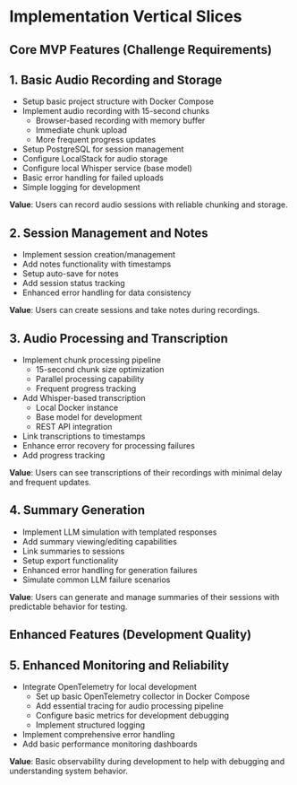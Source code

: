 # Implementation Vertical Slices

## Core MVP Features (Challenge Requirements)

## 1. Basic Audio Recording and Storage
- Setup basic project structure with Docker Compose
- Implement audio recording with 15-second chunks
  - Browser-based recording with memory buffer
  - Immediate chunk upload
  - More frequent progress updates
- Setup PostgreSQL for session management
- Configure LocalStack for audio storage
- Configure local Whisper service (base model)
- Basic error handling for failed uploads
- Simple logging for development

**Value**: Users can record audio sessions with reliable chunking and storage.

## 2. Session Management and Notes
- Implement session creation/management
- Add notes functionality with timestamps
- Setup auto-save for notes
- Add session status tracking
- Enhanced error handling for data consistency

**Value**: Users can create sessions and take notes during recordings.

## 3. Audio Processing and Transcription
- Implement chunk processing pipeline
  - 15-second chunk size optimization
  - Parallel processing capability
  - Frequent progress tracking
- Add Whisper-based transcription
  - Local Docker instance
  - Base model for development
  - REST API integration
- Link transcriptions to timestamps
- Enhance error recovery for processing failures
- Add progress tracking

**Value**: Users can see transcriptions of their recordings with minimal delay and frequent updates.

## 4. Summary Generation
- Implement LLM simulation with templated responses
- Add summary viewing/editing capabilities
- Link summaries to sessions
- Setup export functionality
- Enhanced error handling for generation failures
- Simulate common LLM failure scenarios

**Value**: Users can generate and manage summaries of their sessions with predictable behavior for testing.

## Enhanced Features (Development Quality)

## 5. Enhanced Monitoring and Reliability
- Integrate OpenTelemetry for local development
  - Set up basic OpenTelemetry collector in Docker Compose
  - Add essential tracing for audio processing pipeline
  - Configure basic metrics for development debugging
  - Implement structured logging
- Implement comprehensive error handling
- Add basic performance monitoring dashboards

**Value**: Basic observability during development to help with debugging and understanding system behavior.
